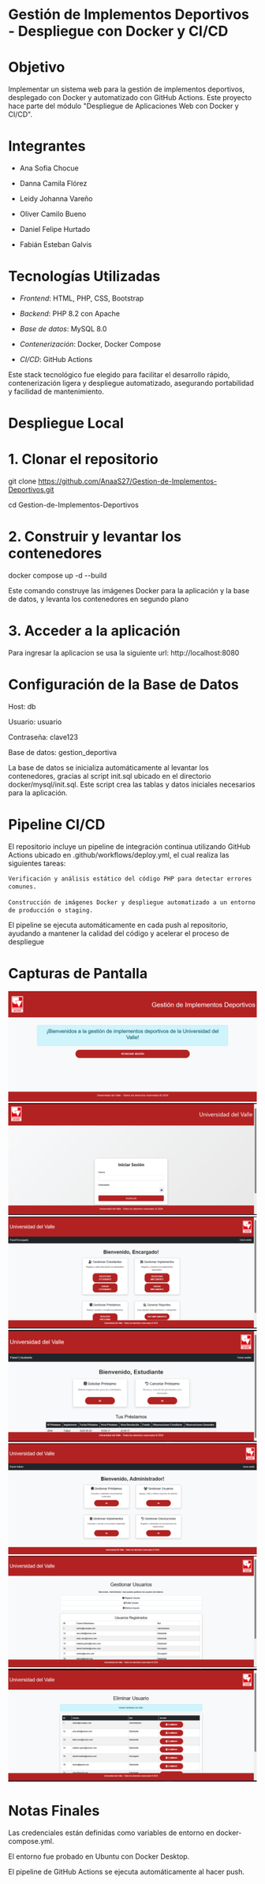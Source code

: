 # Gestión de Implementos Deportivos - Despliegue con Docker y CI/CD

# Objetivo

Implementar un sistema web para la gestión de implementos deportivos, desplegado con Docker y automatizado con GitHub Actions. Este proyecto hace parte del módulo "Despliegue de Aplicaciones Web con Docker y CI/CD".

# Integrantes

- Ana Sofia Chocue 

- Danna Camila Flórez  

- Leidy Johanna Vareño 

- Oliver Camilo Bueno  

- Daniel Felipe Hurtado 

- Fabián Esteban Galvis 


# Tecnologías Utilizadas

- *Frontend*: HTML, PHP, CSS, Bootstrap 

- *Backend*: PHP 8.2 con Apache

- *Base de datos*: MySQL 8.0  

- *Contenerización*: Docker, Docker Compose  

- *CI/CD*: GitHub Actions

Este stack tecnológico fue elegido para facilitar el desarrollo rápido, contenerización ligera y despliegue automatizado, asegurando portabilidad y facilidad de mantenimiento.

# Despliegue Local

# 1. Clonar el repositorio

git clone https://github.com/AnaaS27/Gestion-de-Implementos-Deportivos.git

cd Gestion-de-Implementos-Deportivos

# 2. Construir y levantar los contenedores

docker compose up -d --build

Este comando construye las imágenes Docker para la aplicación y la base de datos, y levanta los contenedores en segundo plano

# 3. Acceder a la aplicación

Para ingresar la aplicacion se usa la siguiente url:
http://localhost:8080


# Configuración de la Base de Datos

Host: db

Usuario: usuario

Contraseña: clave123

Base de datos: gestion_deportiva

La base de datos se inicializa automáticamente al levantar los contenedores, gracias al script init.sql ubicado en el directorio docker/mysql/init.sql. Este script crea las tablas y datos iniciales necesarios para la aplicación.

# Pipeline CI/CD

El repositorio incluye un pipeline de integración continua utilizando GitHub Actions ubicado en .github/workflows/deploy.yml, el cual realiza las siguientes tareas:

    Verificación y análisis estático del código PHP para detectar errores comunes.

    Construcción de imágenes Docker y despliegue automatizado a un entorno de producción o staging.

El pipeline se ejecuta automáticamente en cada push al repositorio, ayudando a mantener la calidad del código y acelerar el proceso de despliegue

# Capturas de Pantalla
![Inicio](screenshots/bienvenida.png)
![Loggin](screenshots/inicio_sesion.png)
![Panel de Encargado](screenshots/panel_encargado.png)
![Panel de Estudiante](screenshots/panel_estudiante.png)
![Panel de Administrador](screenshots/panel_admin.png)
![Gestion de usuarios](screenshots/gestion_usuarios.png)
![Eliminacion de usuarios](screenshots/eliminar_usuario.png)

# Notas Finales

Las credenciales están definidas como variables de entorno en docker-compose.yml.

El entorno fue probado en Ubuntu con Docker Desktop.

El pipeline de GitHub Actions se ejecuta automáticamente al hacer push.
